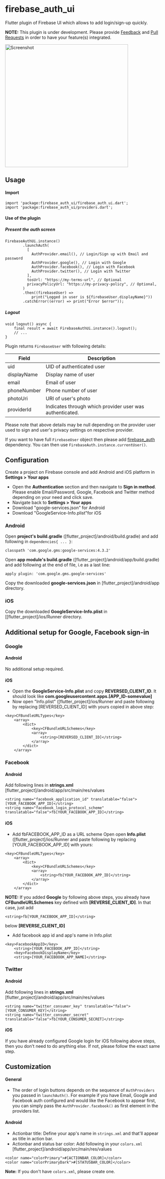 # firebase_auth_ui

Flutter plugin of Firebase UI which allows to add login/sign-up quickly.

**NOTE:** This plugin is under development. Please provide [Feedback](https://github.com/sam0829/firebase_auth_ui/issues) and [Pull Requests](https://github.com/sam0829/firebase_auth_ui/pulls) in order to have your feature(s) integrated.

<img src="https://github.com/sam0829/firebase_auth_ui/blob/master/assets/preview.jpg" height="400" alt="Screenshot"/> 

## Usage
#### Import
```
import 'package:firebase_auth_ui/firebase_auth_ui.dart';
import 'package:firebase_auth_ui/providers.dart';
```
#### Use of the plugin

##### Present the auth screen
```
FirebaseAuthUi.instance()
        .launchAuth(
          [
            AuthProvider.email(), // Login/Sign up with Email and password
            AuthProvider.google(), // Login with Google
            AuthProvider.facebook(), // Login with Facebook
	        AuthProvider.twitter(), // Login with Twitter
          ],
          tosUrl: "https://my-terms-url", // Optional
          privacyPolicyUrl: "https://my-privacy-policy", // Optional,
        )
        .then((firebaseUser) =>
            print("Logged in user is ${firebaseUser.displayName}"))
        .catchError((error) => print("Error $error"));
```
##### Logout
```
void logout() async {
	final result = await FirebaseAuthUi.instance().logout();
	// ...
}
```

Plugin returns `FirebaseUser` with following details:

Field | Description |
 --- | --- |
 uid | UID of authenticated user |
 displayName | Display name of user |
 email | Email of user |
 phoneNumber | Phone number of user |
 photoUri | URI of user's photo |
 providerId | Indicates through which provider user was authenticated. |

Please note that above details may be null depending on the provider user used to sign and user's privacy settings on respective provider.

If you want to have full `FirebaseUser` object then please add [firebase_auth](https://pub.dev/packages/firebase_auth) dependency. You can then use `FirebaseAuth.instance.currentUser()`.

## Configuration
Create a project on Firebase console and add Android and iOS platform in **Settings > Your apps**
- Open the **Authentication** section and then navigate to **Sign in method**. Please enable Email/Password, Google, Facebook and Twitter method depending on your need and click save.
- Navigate back to **Settings > Your apps**
- Download "google-services.json" for Android
- Download "GoogleService-Info.plist"for iOS

### Android
Open **project's build.gradle** ([flutter_project]/android/build.gradle) and add following in `dependencies{ ... }`:
```
classpath 'com.google.gms:google-services:4.3.2'
```
Open **app module's build.gradle** ([flutter_project]/android/app/build.gradle) and add following at the end of file, i.e as a last line:
```
apply plugin: 'com.google.gms.google-services'
```
Copy the downloaded **google-services.json** in [flutter_project]/android/app directory.

### iOS
Copy the downloaded **GoogleService-Info.plist** in [[flutter_project]/ios/Runner directory.

## Additional setup for Google, Facebook sign-in
### Google
#### Android
No additional setup required.
#### iOS
- Open the **GoogleService-Info.plist** and copy **REVERSED_CLIENT_ID**. It should look like **com.googleusercontent.apps.[APP_ID-somevalue]**
- Now open "Info.plist" ([flutter_project]/ios/Runner and paste following by replacing [REVERSED_CLIENT_ID] with yours copied in above step:
```
<key>CFBundleURLTypes</key>
	<array>
		<dict>
			<key>CFBundleURLSchemes</key>
			<array>
				<string>[REVERSED_CLIENT_ID]</string>
			</array>
		</dict>
	</array>
```
### Facebook
#### Android
Add following lines in **strings.xml** [flutter_project]/android/app/src/main/res/values
```
<string name="facebook_application_id" translatable="false">[YOUR_FACEBOOK_APP_ID]</string>
<string name="facebook_login_protocol_scheme" translatable="false">fb[YOUR_FACEBOOK_APP_ID]</string>
```
#### iOS
- Add fbFACEBOOK_APP_ID as a URL scheme
Open open **Info.plist** ([flutter_project]/ios/Runner and paste following by replacing [YOUR_FACEBOOK_APP_ID] with yours:
```
<key>CFBundleURLTypes</key>
	<array>
		<dict>
			<key>CFBundleURLSchemes</key>
			<array>
				<string>fb[YOUR_FACEBOOK_APP_ID]</string>
			</array>
		</dict>
	</array>
```
**NOTE:** If you added **Google** by following above steps, you already have **CFBundleURLSchemes** key defined with **[REVERSE_CLIENT_ID]**. In that case, just add
```
<string>fb[YOUR_FACEBOOK_APP_ID]</string>
```
below **[REVERSE_CLIENT_ID]**

- Add facebook app id and app's name in Info.plist
```
<key>FacebookAppID</key>
	<string>[YOUR_FACEBOOK_APP_ID]</string>
	<key>FacebookDisplayName</key>
	<string>[YOUR_FACEBOOOK_APP_NAME]</string>
```
### Twitter
#### Android
Add following lines in **strings.xml** [flutter_project]/android/app/src/main/res/values
```
<string name="twitter_consumer_key" translatable="false">[YOUR_CONSUMER_KEY]</string>
<string name="twitter_consumer_secret" translatable="false">fb[YOUR_CONSUMER_SECRET]</string>
```
#### iOS
If you have already configured Google login for iOS following above steps, then you don't need to do anything else. If not, please follow the exact same step.

## Customization
#### General
- The order of login buttons depends on the sequence of `AuthProviders` you passed in `launchAuth()`. For example if you have Email, Google and Facebook auth configured and would like the Facebook to appear first, you can simply pass the `AuthProvider.facebook()` as first element in the providers list.
#### Android
- Actionbar title:
Define your app's name in `strings.xml` and that'll appear as title in action bar.
- Actionbar and status bar color:
Add following in your `colors.xml` [flutter_project]/android/app/src/main/res/values
```
<color name="colorPrimary">#[ACTIONBAR_COLOR]</color>
<color name="colorPrimaryDark">#[STATUSBAR_COLOR]</color>
```
**Note:** If you don't have `colors.xml`, please create one.